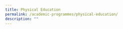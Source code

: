 ```yaml
---
title: Physical Education
permalink: /academic-programmes/physical-education/
description: ""
---
```


